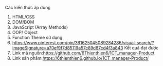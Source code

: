 Các kiến thức áp dụng
1. HTML/CSS
2. DOM/BOM
3. JavaScript (Array Methods)
4. OOP/ Object
5. Function
Theme sử dụng
1. https://www.pinterest.com/pin/361625045089284286/visual-search/?imageSignature=a70ef9f7d85119a57c89d87cd4f3a843
Kết quả đạt được
1. Link mã nguồn:https://github.com/6Thienthien6/1CT_manager-Product
2. Link sản phẩm:https://6thienthien6.github.io/1CT_manager-Product/
